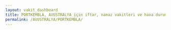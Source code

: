 ```yaml
---
layout: vakit_dashboard
title: PORTKEMBLA, AVUSTRALYA için iftar, namaz vakitleri ve hava durumu - ilçe/eyalet seç
permalink: /AVUSTRALYA/PORTKEMBLA/
---
```


<script type="text/javascript">
  var GLOBAL_COUNTRY = 'AVUSTRALYA';
  var GLOBAL_CITY = 'PORTKEMBLA';
  var GLOBAL_STATE = '';
  var lat = 72;
  var lon = 21;
</script>
